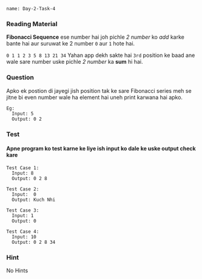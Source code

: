 ```ngMeta
name: Day-2-Task-4
```

### Reading Material
**Fibonacci Sequence** ese number hai joh pichle *2 number* ko *add* karke bante hai aur suruwat ke 2 number `0` aur `1` hote hai.

`0 1 1 2 3 5 8 13 21 34`
Yahan app dekh sakte hai `3rd` position ke baad ane wale sare number uske pichle *2 number* ka **sum** hi hai.

### Question
Apko ek postion di jayegi jish position tak ke sare Fibonacci series meh se jitne bi even number wale ha element hai uneh print karwana hai apko.

```
Eg:
  Input: 5
  Output: 0 2
```

### Test
#### Apne program ko test karne ke liye ish input ko dale ke uske output check kare


```
Test Case 1:
  Input: 8
  Output: 0 2 8
```

```
Test Case 2:
  Input:  0
  Output: Kuch Nhi
```

```
Test Case 3:
  Input: 1
  Output: 0
```

```
Test Case 4:
  Input: 10
  Output: 0 2 8 34
```

### Hint
No Hints
<!-- Agar koi number 2 se divisble hai toh woh even number kehlata hai
```
  3%2==0
  False
```
dega -->

